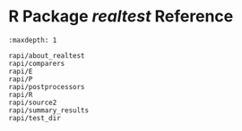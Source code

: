 R Package *realtest* Reference
==============================

```{toctree}
:maxdepth: 1

rapi/about_realtest
rapi/comparers
rapi/E
rapi/P
rapi/postprocessors
rapi/R
rapi/source2
rapi/summary_results
rapi/test_dir
```
